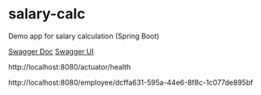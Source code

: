 # salary-calc
Demo app for salary calculation (Spring Boot)

[Swagger Doc](http://localhost:8080/v2/api-docs)
[Swagger UI](http://localhost:8080/swagger-ui/)

http://localhost:8080/actuator/health

http://localhost:8080/employee/dcffa631-595a-44e6-8f8c-1c077de895bf
